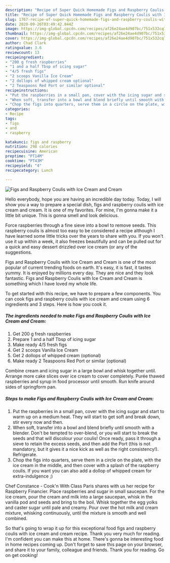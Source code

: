 ```yaml
---
description: "Recipe of Super Quick Homemade Figs and Raspberry Coulis with Ice Cream and Cream"
title: "Recipe of Super Quick Homemade Figs and Raspberry Coulis with Ice Cream and Cream"
slug: 1767-recipe-of-super-quick-homemade-figs-and-raspberry-coulis-with-ice-cream-and-cream
date: 2020-09-26T03:49:42.844Z
image: https://img-global.cpcdn.com/recipes/af26e24ae4d907bc/751x532cq70/figs-and-raspberry-coulis-with-ice-cream-and-cream-recipe-main-photo.jpg
thumbnail: https://img-global.cpcdn.com/recipes/af26e24ae4d907bc/751x532cq70/figs-and-raspberry-coulis-with-ice-cream-and-cream-recipe-main-photo.jpg
cover: https://img-global.cpcdn.com/recipes/af26e24ae4d907bc/751x532cq70/figs-and-raspberry-coulis-with-ice-cream-and-cream-recipe-main-photo.jpg
author: Chad Clark
ratingvalue: 3.6
reviewcount: 13
recipeingredient:
- "200 g fresh raspberries"
- "1 and a half Tbsp of icing sugar"
- "4/5 fresh figs"
- "2 scoops Vanilla Ice Cream"
- "2 dollops of whipped cream optional"
- "2 Teaspoons Red Port or similar optional"
recipeinstructions:
- "Put the raspberries in a small pan, cover with the icing sugar and start to warm up on a medium heat. They will start to get soft and break down, stir every now and then."
- "When soft, transfer into a bowl and blend briefly until smooth with a blender. Don&#39;t be tempted to over-blend, or you will start to break the seeds and that will discolour your coulis! Once ready, pass it through a sieve to retain the excess seeds, and then add the Port (this is not mandatory, but it gives it a nice kick as well as the right consistency!). Refrigerate."
- "Chop the figs into quarters, serve them in a circle on the plate, with the ice cream in the middle, and then cover with a splash of the raspberry coulis. If you want you can also add a dollop of whipped cream for extra-indulgence ;)"
categories:
- Recipe
tags:
- figs
- and
- raspberry

katakunci: figs and raspberry 
nutrition: 298 calories
recipecuisine: American
preptime: "PT14M"
cooktime: "PT43M"
recipeyield: "4"
recipecategory: Lunch

---
```



![Figs and Raspberry Coulis with Ice Cream and Cream](https://img-global.cpcdn.com/recipes/af26e24ae4d907bc/751x532cq70/figs-and-raspberry-coulis-with-ice-cream-and-cream-recipe-main-photo.jpg)

Hello everybody, hope you are having an incredible day today. Today, I will show you a way to prepare a special dish, figs and raspberry coulis with ice cream and cream. It is one of my favorites. For mine, I'm gonna make it a little bit unique. This is gonna smell and look delicious.

Force raspberries through a fine sieve into a bowl to remove seeds. This raspberry coulis is almost too easy to be considered a recipe although I have learned some little tricks over the years to share with you. If you won&#39;t use it up within a week, it also freezes beautifully and can be pulled out for a quick and easy dessert drizzled over ice cream (or any of the suggestions.

Figs and Raspberry Coulis with Ice Cream and Cream is one of the most popular of current trending foods on earth. It's easy, it is fast, it tastes yummy. It is enjoyed by millions every day. They are nice and they look fantastic. Figs and Raspberry Coulis with Ice Cream and Cream is something which I have loved my whole life.


To get started with this recipe, we have to prepare a few components. You can cook figs and raspberry coulis with ice cream and cream using 6 ingredients and 3 steps. Here is how you cook it.

<!--inarticleads1-->

##### The ingredients needed to make Figs and Raspberry Coulis with Ice Cream and Cream:

1. Get 200 g fresh raspberries
1. Prepare 1 and a half Tbsp of icing sugar
1. Make ready 4/5 fresh figs
1. Get 2 scoops Vanilla Ice Cream
1. Get 2 dollops of whipped cream (optional)
1. Make ready 2 Teaspoons Red Port or similar (optional)


Combine cream and icing sugar in a large bowl and whisk together until. Arrange more cake slices over ice cream to cover completely. Purée thawed raspberries and syrup in food processor until smooth. Run knife around sides of springform pan. 

<!--inarticleads2-->

##### Steps to make Figs and Raspberry Coulis with Ice Cream and Cream:

1. Put the raspberries in a small pan, cover with the icing sugar and start to warm up on a medium heat. They will start to get soft and break down, stir every now and then.
1. When soft, transfer into a bowl and blend briefly until smooth with a blender. Don&#39;t be tempted to over-blend, or you will start to break the seeds and that will discolour your coulis! Once ready, pass it through a sieve to retain the excess seeds, and then add the Port (this is not mandatory, but it gives it a nice kick as well as the right consistency!). Refrigerate.
1. Chop the figs into quarters, serve them in a circle on the plate, with the ice cream in the middle, and then cover with a splash of the raspberry coulis. If you want you can also add a dollop of whipped cream for extra-indulgence ;)


Chef Constance - Cook&#39;n With Class Paris shares with us her recipe for Raspberry Financier. Place raspberries and sugar in small saucepan. For the ice cream, pour the cream and milk into a large saucepan, whisk in the vanilla pod and seeds and bring to the boil. Whisk together the egg yolks and caster sugar until pale and creamy. Pour over the hot milk and cream mixture, whisking continuously, until the mixture is smooth and well combined. 

So that's going to wrap it up for this exceptional food figs and raspberry coulis with ice cream and cream recipe. Thank you very much for reading. I'm confident you can make this at home. There's gonna be interesting food in home recipes coming up. Don't forget to save this page on your browser, and share it to your family, colleague and friends. Thank you for reading. Go on get cooking!
